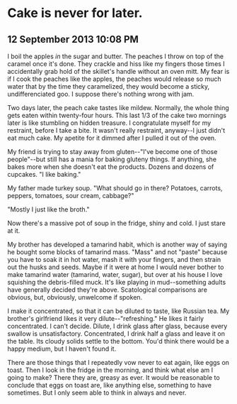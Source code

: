 # Cake is never for later.
## 12 September 2013 10:08 PM

I boil the apples _in_ the sugar and butter. The peaches I throw on top of the caramel once it's done. They crackle and hiss like my fingers those times I accidentally grab hold of the skillet's handle without an oven mitt. My fear is if I cook the peaches like the apples, the peaches would release so much water that by the time they caramelized, they would become a sticky, undifferenciated goo. I suppose there's nothing wrong with jam.

Two days later, the peach cake tastes like mildew. Normally, the whole thing gets eaten within twenty-four hours. This last 1/3 of the cake two mornings later is like stumbling on hidden treasure. I congratulate myself for my restraint, before I take a bite. It wasn't really restraint, anyway--I just didn't eat much cake. My apetite for it dimmed after I pulled it out of the oven.

My friend is trying to stay away from gluten--"I've become one of those people"--but still has a mania for baking gluteny things. If anything, she bakes more when she doesn't eat the products. Dozens and dozens of cupcakes. "I like baking."

My father made turkey soup. "What should go in there? Potatoes, carrots, peppers, tomatoes, sour cream, cabbage?"

"Mostly I just like the broth."

Now there's a massive pot of soup in the fridge, shiny and cold. I just stare at it.

My brother has developed a tamarind habit, which is another way of saying he bought some blocks of tamarind mass. "Mass" and not "paste" because you have to soak it in hot water, mash it with your fingers, and then strain out the husks and seeds. Maybe if it were at home I would never bother to make tamarind water (tamarind, water, sugar), but over at his house I love squishing the debris-filled muck. It's like playing in mud--something adults have generally decided they're above. Scatological comparisons are obvious, but, obviously, unwelcome if spoken.

I make it concentrated, so that it can be diluted to taste, like Russian tea. My brother's girlfriend likes it very dilute--"refreshing." He likes it fairly concentrated. I can't decide. Dilute, I drink glass after glass, because every swallow is unsatisfactory. Concentrated, I drink half a glass and leave it on the table. Its cloudy solids settle to the bottom. You'd think there would be a happy medium, but I haven't found it.

There are those things that I repeatedly vow never to eat again, like eggs on toast. Then I look in the fridge in the morning, and think what else am I going to make? There they are, greasy as ever. It would be reasonable to conclude that eggs on toast are, like anything else, something to have sometimes. But I only seem able to think in always and never.